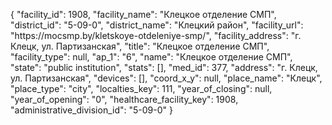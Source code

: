 {
    "facility_id": 1908,
    "facility_name": "Клецкое отделение СМП",
    "district_id": "5-09-0",
    "district_name": "Клецкий район",
    "facility_url": "https:\/\/mocsmp.by\/kletskoye-otdeleniye-smp\/",
    "facility_address": "г. Клецк, ул. Партизанская",
    "title": "Клецкое отделение СМП",
    "facility_type": null,
    "ap_1": "6",
    "name": "Клецкое отделение СМП",
    "state": "public institution",
    "stats": [],
    "med_id": 377,
    "address": "г. Клецк, ул. Партизанская",
    "devices": [],
    "coord_x_y": null,
    "place_name": "Клецк",
    "place_type": "city",
    "localties_key": 111,
    "year_of_closing": null,
    "year_of_opening": "0",
    "healthcare_facility_key": 1908,
    "administrative_division_id": "5-09-0"
}